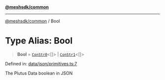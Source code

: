 [**@meshsdk/common**](../README.md)

***

[@meshsdk/common](../globals.md) / Bool

# Type Alias: Bool

> **Bool** = [`ConStr0`](ConStr0.md)\<\[\]\> \| [`ConStr1`](ConStr1.md)\<\[\]\>

Defined in: [data/json/primitives.ts:7](https://github.com/MeshJS/mesh/blob/1abde1553cbd7cf2cf4e40197fc0de9e4a7d0f49/packages/mesh-common/src/data/json/primitives.ts#L7)

The Plutus Data boolean in JSON
